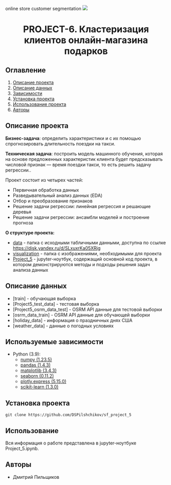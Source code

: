  online store customer segmentation
![](./plotly/clusters)
# <center> PROJECT-6. Кластеризация клиентов онлайн-магазина подарков </center>
## Оглавление
1. [Описание проекта](#Описание-проекта)
2. [Описание данных](#Описание-данных)
3. [Зависимости](#Зависимости)
4. [Установка проекта](#Установка-проекта)
5. [Использование проекта](#Использование-проекта)
6. [Авторы](#Авторы)


## Описание проекта

__Бизнес-задача__: определить характеристики и с их помощью спрогнозировать длительность поездки на такси.

__Техническая задача__: построить модель машинного обучения, которая на основе предложенных характеристик клиента будет предсказывать числовой признак — время поездки такси, то есть решить задачу регрессии..

Проект состоит из четырех частей:

* Первичная обработка данных
* Разведывательный анализ данных (EDA)
* Отбор и преобразование признаков
* Решение задачи регрессии: линейная регрессия и решающие деревья
* Решение задачи регрессии: ансамбли моделей и построение прогноза


**О структуре проекта:**
* [data](./data) - папка с исходными табличными данными, доступна по ссылке https://disk.yandex.ru/d/SLxuxrKa05XRjg 
* [visualization](./visualization) - папка с изображениями, необходимыми для проекта 
* [Project_5](./Project-5._Ноутбук.ipynb) - jupyter-ноутбук, содержащий основной код проекта, в котором демонстрируются методы и подходы решения задач анализа данных


## Описание данных
* [train] - обучающая выборка
* [Project5_test_data] - тестовая выборка
* [Project5_osrm_data_test] - OSRM API данные для тестовой выборки
* [osrm_data_train] - OSRM API данные для обучающей выборки
* [holiday_data] - информация о праздничных днях США
* [weather_data] - данные о погодных условиях
 

## Используемые зависимости
* Python (3.9):
    * [numpy (1.23.5)](https://numpy.org)
    * [pandas (1.4.3)](https://pandas.pydata.org)
    * [matplotlib (3.4.3)](https://matplotlib.org)
    * [seaborn (0.11.2)](https://seaborn.pydata.org)
    * [plotly.express (5.15.0)](https://plotly.com/python/plotly-express/)
    * [scikit-learn (1.3.0)](https://scikit-learn.org/stable/index.html)


## Установка проекта

```
git clone https://github.com/DSPilshchikov/sf_project_5
```

## Использование
Вся информация о работе представлена в jupyter-ноутбуке Project_5.ipynb.

## Авторы

* Дмитрий Пильщиков
